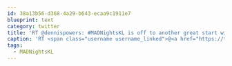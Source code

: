 ```yaml
---
id: 38a13b56-d368-4a29-b643-ecaa9c1911e7
blueprint: text
category: twitter
title: 'RT @dennispowers: #MADNightsKL is off to another great start with 2 amazing presenters @jvdw + @squawkfox! (at @StreamingCafe) [pic]: http:…'
caption: 'RT <span class="username username_linked">@<a href="https://twitter.com/dennispowers" title="Dennis Powers">dennispowers</a></span>: <span class="hashtag hashtag_local">#<a href="http://tweettemp.darylchymko.ca/?tag=madnightskl">MADNightsKL</a> is off to another great start with 2 amazing presenters <span class="username username_linked">@<a href="https://twitter.com/jvdw" title="John van der Woude">jvdw</a></span> + <span class="username username_linked">@<a href="https://twitter.com/squawkfox" title="Kerry K. Taylor">squawkfox</a></span>! (at @StreamingCafe) [pic]: http:…'
tags:
  - MADNightsKL
---
```

